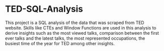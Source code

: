 # TED-SQL-Analysis
This project is a SQL analysis of the data that was scraped from TED website. 
Skills like CTEs and Window Functions are used in this analysis to derive insights such as the most viewed talks, 
comparison between the first ever talks and the latest talks, the most represented occupations, the busiest time of the year for TED among other insights.

